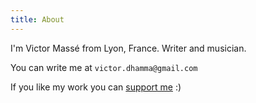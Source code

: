 ```yaml
---
title: About
---
```


I'm Victor Massé from Lyon, France. Writer and musician.

You can write me at
`victor.dhamma@gmail.com`

If you like my work you can [support me](https://www.tipeee.com/inwardmovement) :)
